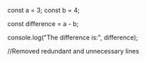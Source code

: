 const a = 3;
const b = 4;

const difference = a - b;

console.log("The difference is:", difference);

//Removed redundant and unnecessary lines